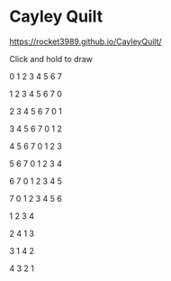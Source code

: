 # Cayley Quilt
https://rocket3989.github.io/CayleyQuilt/

Click and hold to draw



0 1 2 3 4 5 6 7

1 2 3 4 5 6 7 0

2 3 4 5 6 7 0 1

3 4 5 6 7 0 1 2

4 5 6 7 0 1 2 3

5 6 7 0 1 2 3 4

6 7 0 1 2 3 4 5

7 0 1 2 3 4 5 6


1 2 3 4

2 4 1 3

3 1 4 2

4 3 2 1

